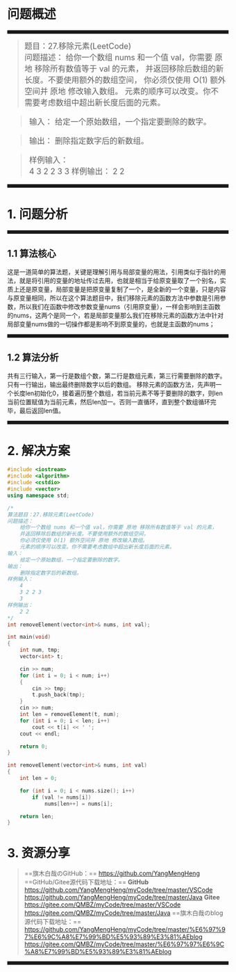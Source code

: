 # 问题概述
<hr style=" border:solid; width:100%; height:2px;" color=#000000 size=1">

> <font size=4>题目：27.移除元素(LeetCode)<br />
> 问题描述：
	给你一个数组 nums 和一个值 val，你需要 原地 移除所有数值等于 val 的元素，
	并返回移除后数组的新长度。不要使用额外的数组空间，
	你必须仅使用 O(1) 额外空间并 原地 修改输入数组。
	元素的顺序可以改变。你不需要考虑数组中超出新长度后面的元素。
</font>

<font size=4>

> 
> 输入：
> 给定一个原始数组，一个指定要删除的数字。
	
> 输出：
> 删除指定数字后的新数组。
		
> 样例输入： 	
> 4
	3 2 2 3
	3
> 样例输出： 
> 2 2
</font>
<hr style=" border:solid; width:100%; height:2px;" color=#000000 size=1">

# 1. 问题分析

<hr style=" border:solid; width:100%; height:2px;" color=#000000 size=1">

## 1.1 算法核心
这是一道简单的算法题，关键是理解引用与局部变量的用法，引用类似于指针的用法，就是将引用的变量的地址传过去用，也就是相当于给原变量取了一个别名，实质上还是原变量，局部变量是把原变量复制了一个，是全新的一个变量，只是内容与原变量相同，所以在这个算法题目中，我们移除元素的函数方法中参数是引用参数，所以我们在函数中修改参数变量nums（引用原变量），一样会影响到主函数的nums，这两个是同一个，若是局部变量那么我们在移除元素的函数方法中针对局部变量nums做的一切操作都是影响不到原变量的，也就是主函数的nums；

<hr style=" border:solid; width:100%; height:2px;" color=#000000 size=1">

## 1.2 算法分析
共有三行输入，第一行是数组个数，第二行是数组元素，第三行需要删除的数字。只有一行输出，输出最终删除数字以后的数组。
移除元素的函数方法，先声明一个长度len初始化0，接着遍历整个数组，若当前元素不等于要删除的数字，则len当前位置赋值为当前元素，然后len加一。否则一直循环，直到整个数组循环完毕，最后返回len值。

<hr style=" border:solid; width:100%; height:2px;" color=#000000 size=1">

# 2. 解决方案

```cpp
#include <iostream>
#include <algorithm>
#include <cstdio>
#include <vector>
using namespace std;

/*
算法题目：27.移除元素(LeetCode)
问题描述：
	给你一个数组 nums 和一个值 val，你需要 原地 移除所有数值等于 val 的元素，
	并返回移除后数组的新长度。不要使用额外的数组空间，
	你必须仅使用 O(1) 额外空间并 原地 修改输入数组。
	元素的顺序可以改变。你不需要考虑数组中超出新长度后面的元素。
输入：
	给定一个原始数组，一个指定要删除的数字。
输出：
	删除指定数字后的新数组。
样例输入：
	4
	3 2 2 3
	3
样例输出：
	2 2
*/
int removeElement(vector<int>& nums, int val);

int main(void)
{
	int num, tmp;
	vector<int> t;

	cin >> num;
	for (int i = 0; i < num; i++)
	{
		cin >> tmp;
		t.push_back(tmp);
	}
	cin >> num;
	int len = removeElement(t, num);
	for (int i = 0; i < len; i++)
		cout << t[i] << ' ';
	cout << endl;

	return 0;
}

int removeElement(vector<int>& nums, int val)
{
	int len = 0;

	for (int i = 0; i < nums.size(); i++)
		if (val != nums[i])
			nums[len++] = nums[i];

	return len;
}
```

# 3. 资源分享
> ==旗木白哉のGitHub：==
> https://github.com/YangMengHeng
> ==GitHub/Gitee源代码下载地址：==
> **GitHub**
> https://github.com/YangMengHeng/myCode/tree/master/VSCode
> https://github.com/YangMengHeng/myCode/tree/master/Java
> **Gitee**
> https://gitee.com/QMBZ/myCode/tree/master/VSCode
> https://gitee.com/QMBZ/myCode/tree/master/Java
> ==旗木白哉のblog源代码下载地址：==
>https://github.com/YangMengHeng/myCode/tree/master/%E6%97%97%E6%9C%A8%E7%99%BD%E5%93%89%E3%81%AEblog
>https://gitee.com/QMBZ/myCode/tree/master/%E6%97%97%E6%9C%A8%E7%99%BD%E5%93%89%E3%81%AEblog

<hr style=" border:solid; width:100%; height:2px;" color=#000000 size=1">